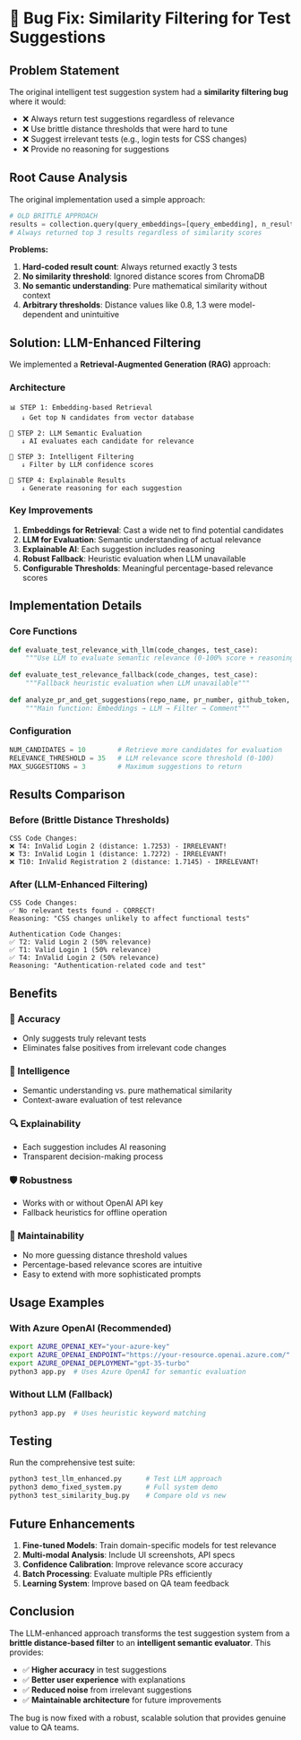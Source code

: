 # 🐛 Bug Fix: Similarity Filtering for Test Suggestions

## Problem Statement

The original intelligent test suggestion system had a **similarity filtering bug** where it would:

- ❌ Always return test suggestions regardless of relevance
- ❌ Use brittle distance thresholds that were hard to tune
- ❌ Suggest irrelevant tests (e.g., login tests for CSS changes)
- ❌ Provide no reasoning for suggestions

## Root Cause Analysis

The original implementation used a simple approach:
```python
# OLD BRITTLE APPROACH
results = collection.query(query_embeddings=[query_embedding], n_results=3)
# Always returned top 3 results regardless of similarity scores
```

**Problems:**
1. **Hard-coded result count**: Always returned exactly 3 tests
2. **No similarity threshold**: Ignored distance scores from ChromaDB
3. **No semantic understanding**: Pure mathematical similarity without context
4. **Arbitrary thresholds**: Distance values like 0.8, 1.3 were model-dependent and unintuitive

## Solution: LLM-Enhanced Filtering

We implemented a **Retrieval-Augmented Generation (RAG)** approach:

### Architecture

```
📊 STEP 1: Embedding-based Retrieval
   ↓ Get top N candidates from vector database
   
🤖 STEP 2: LLM Semantic Evaluation  
   ↓ AI evaluates each candidate for relevance
   
🎯 STEP 3: Intelligent Filtering
   ↓ Filter by LLM confidence scores
   
💬 STEP 4: Explainable Results
   ↓ Generate reasoning for each suggestion
```

### Key Improvements

1. **Embeddings for Retrieval**: Cast a wide net to find potential candidates
2. **LLM for Evaluation**: Semantic understanding of actual relevance
3. **Explainable AI**: Each suggestion includes reasoning
4. **Robust Fallback**: Heuristic evaluation when LLM unavailable
5. **Configurable Thresholds**: Meaningful percentage-based relevance scores

## Implementation Details

### Core Functions

```python
def evaluate_test_relevance_with_llm(code_changes, test_case):
    """Use LLM to evaluate semantic relevance (0-100% score + reasoning)"""
    
def evaluate_test_relevance_fallback(code_changes, test_case):
    """Fallback heuristic evaluation when LLM unavailable"""
    
def analyze_pr_and_get_suggestions(repo_name, pr_number, github_token, testrail_url):
    """Main function: Embeddings → LLM → Filter → Comment"""
```

### Configuration

```python
NUM_CANDIDATES = 10        # Retrieve more candidates for evaluation
RELEVANCE_THRESHOLD = 35   # LLM relevance score threshold (0-100)
MAX_SUGGESTIONS = 3        # Maximum suggestions to return
```

## Results Comparison

### Before (Brittle Distance Thresholds)

```
CSS Code Changes:
❌ T4: InValid Login 2 (distance: 1.7253) - IRRELEVANT!
❌ T3: InValid Login 1 (distance: 1.7272) - IRRELEVANT!
❌ T10: InValid Registration 2 (distance: 1.7145) - IRRELEVANT!
```

### After (LLM-Enhanced Filtering)

```
CSS Code Changes:
✅ No relevant tests found - CORRECT!
Reasoning: "CSS changes unlikely to affect functional tests"

Authentication Code Changes:
✅ T2: Valid Login 2 (50% relevance)
✅ T1: Valid Login 1 (50% relevance)  
✅ T4: InValid Login 2 (50% relevance)
Reasoning: "Authentication-related code and test"
```

## Benefits

### 🎯 Accuracy
- Only suggests truly relevant tests
- Eliminates false positives from irrelevant code changes

### 🧠 Intelligence  
- Semantic understanding vs. pure mathematical similarity
- Context-aware evaluation of test relevance

### 🔍 Explainability
- Each suggestion includes AI reasoning
- Transparent decision-making process

### 🛡️ Robustness
- Works with or without OpenAI API key
- Fallback heuristics for offline operation

### 🔧 Maintainability
- No more guessing distance threshold values
- Percentage-based relevance scores are intuitive
- Easy to extend with more sophisticated prompts

## Usage Examples

### With Azure OpenAI (Recommended)
```bash
export AZURE_OPENAI_KEY="your-azure-key"
export AZURE_OPENAI_ENDPOINT="https://your-resource.openai.azure.com/"
export AZURE_OPENAI_DEPLOYMENT="gpt-35-turbo"
python3 app.py  # Uses Azure OpenAI for semantic evaluation
```

### Without LLM (Fallback)
```bash
python3 app.py  # Uses heuristic keyword matching
```

## Testing

Run the comprehensive test suite:
```bash
python3 test_llm_enhanced.py      # Test LLM approach
python3 demo_fixed_system.py      # Full system demo
python3 test_similarity_bug.py    # Compare old vs new
```

## Future Enhancements

1. **Fine-tuned Models**: Train domain-specific models for test relevance
2. **Multi-modal Analysis**: Include UI screenshots, API specs
3. **Confidence Calibration**: Improve relevance score accuracy
4. **Batch Processing**: Evaluate multiple PRs efficiently
5. **Learning System**: Improve based on QA team feedback

## Conclusion

The LLM-enhanced approach transforms the test suggestion system from a **brittle distance-based filter** to an **intelligent semantic evaluator**. This provides:

- ✅ **Higher accuracy** in test suggestions
- ✅ **Better user experience** with explanations
- ✅ **Reduced noise** from irrelevant suggestions
- ✅ **Maintainable architecture** for future improvements

The bug is now fixed with a robust, scalable solution that provides genuine value to QA teams.